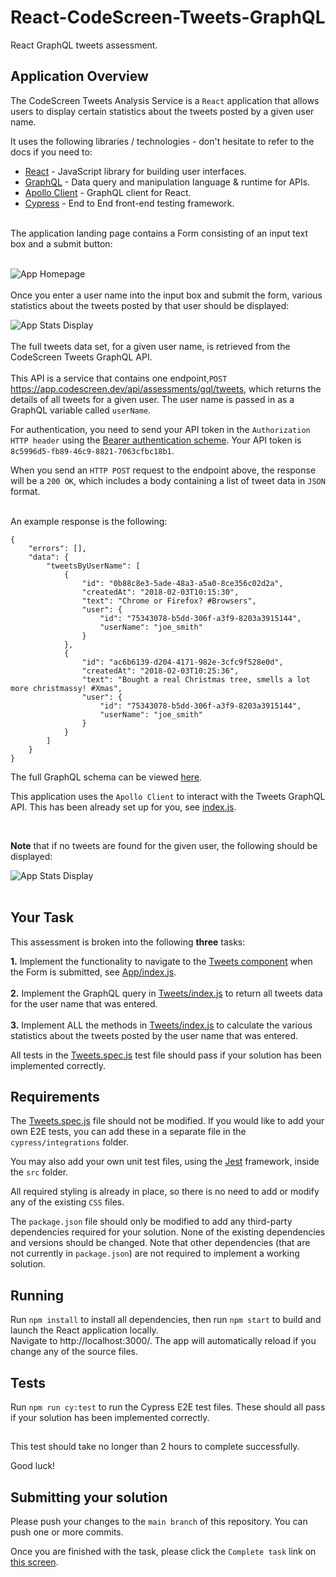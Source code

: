 # React-CodeScreen-Tweets-GraphQL
React GraphQL tweets assessment.

## Application Overview

The CodeScreen Tweets Analysis Service is a `React` application that allows users to display certain statistics about the tweets posted by a given user name.

It uses the following libraries / technologies - don't hesitate to refer to the docs if you need to:

* [React](https://reactjs.org/) - JavaScript library for building user interfaces.
* [GraphQL](https://graphql.org/) - Data query and manipulation language & runtime for APIs.
* [Apollo Client](https://www.apollographql.com/client/) - GraphQL client for React.
* [Cypress](https://www.cypress.io/) - End to End front-end testing framework.
<br><br>

The application landing page contains a Form consisting of an input text box and a submit button:
<br><br>

![App Homepage](/public/app_homepage.png)
<br><br>
Once you enter a user name into the input box and submit the form, various statistics about the tweets posted by that user should be displayed:

![App Stats Display](/public/app_stats_display.png)
<br><br>
The full tweets data set, for a given user name, is retrieved from the CodeScreen Tweets GraphQL API. <br><br>
This API is a service that contains one endpoint,`POST` https://app.codescreen.dev/api/assessments/gql/tweets, which returns the details of all tweets for a given user. The user name is passed in as a GraphQL variable called `userName`.

For authentication, you need to send your API token in the `Authorization HTTP header` using the [Bearer authentication scheme](https://tools.ietf.org/html/draft-ietf-oauth-v2-bearer-20#section-2.1). Your API token is `8c5996d5-fb89-46c9-8821-7063cfbc18b1`.

When you send an `HTTP POST` request to the endpoint above, the response will be a `200 OK`, which includes a body containing a list of tweet data in `JSON` format. 
<br><br> 

An example response is the following:

    {
        "errors": [],
        "data": {
            "tweetsByUserName": [
                {
                    "id": "0b88c8e3-5ade-48a3-a5a0-8ce356c02d2a",
                    "createdAt": "2018-02-03T10:15:30",
                    "text": "Chrome or Firefox? #Browsers",
                    "user": {
                        "id": "75343078-b5dd-306f-a3f9-8203a3915144",
                        "userName": "joe_smith"
                    }
                },
                {
                    "id": "ac6b6139-d204-4171-982e-3cfc9f528e0d",
                    "createdAt": "2018-02-03T10:25:36",
                    "text": "Bought a real Christmas tree, smells a lot more christmassy! #Xmas",
                    "user": {
                        "id": "75343078-b5dd-306f-a3f9-8203a3915144",
                        "userName": "joe_smith"
                    }
                }
            ]
        }
    }

The full GraphQL schema can be viewed [here](src/Tweets/tweetsSchema.graphqls).

This application uses the `Apollo Client` to interact with the Tweets GraphQL API. This has been already set up for you, see [index.js](src/index.js).

<br>

**Note** that if no tweets are found for the given user, the following should be displayed:

![App Stats Display](/public/app_stats_display_no_user.png)
<br><br>

## Your Task

This assessment is broken into the following **three** tasks:

**1.** Implement the functionality to navigate to the [Tweets component](src/Tweets/index.js) when the Form is submitted, see [App/index.js](src/App/index.js).<br><br>
**2.** Implement the GraphQL query in [Tweets/index.js](src/Tweets/index.js) to return all tweets data for the user name that was entered.<br><br>
**3.** Implement ALL the methods in [Tweets/index.js](src/Tweets/index.js) to calculate the various statistics about the tweets posted by the user name that was entered.

All tests in the [Tweets.spec.js](cypress/integration/Tweets.spec.js) test file should pass if your solution has been implemented correctly.

## Requirements
The [Tweets.spec.js](cypress/integration/Tweets.spec.js) file should not be modified. If you would like to add your own E2E tests, you
can add these in a separate file in the `cypress/integrations` folder.

You may also add your own unit test files, using the [Jest](https://jestjs.io/) framework, inside the `src` folder.

All required styling is already in place, so there is no need to add or modify any of the existing `CSS` files.

The `package.json` file should only be modified to add any third-party dependencies required for your solution. None of the existing dependencies and versions should be changed. Note that other dependencies (that are not currently in `package.json`) are not required to implement a working solution.

## Running
Run `npm install` to install all dependencies, then run `npm start` to build and launch the React application locally.<br> Navigate to http://localhost:3000/. The app will automatically reload if you change any of the source files.

## Tests
Run `npm run cy:test` to run the Cypress E2E test files. These should all pass if your solution has been implemented correctly.

##

This test should take no longer than 2 hours to complete successfully.

Good luck!

## Submitting your solution

Please push your changes to the `main branch` of this repository. You can push one or more commits. <br>

Once you are finished with the task, please click the `Complete task` link on <a href="https://app.codescreen.dev/#/codescreentestf7a831b0-b20d-446d-ac3c-4ed17a517afa" target="_blank">this screen</a>.
